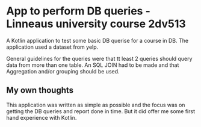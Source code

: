 # App to perform DB queries - Linneaus university course 2dv513

A Kotlin application to test some basic DB querise for a course in DB. The application used a dataset from yelp. 

General guidelines for the queries were that tt least 2 queries should query data from more than one table. An SQL JOIN had to be made and that Aggregation and/or grouping should be used. 

## My own thoughts
This application was written as simple as possible and the focus was on getting the DB queries and report done in time. But it did offer me some first hand experience with Kotlin. 
